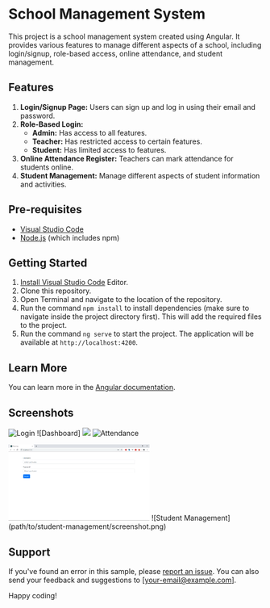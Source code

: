 # School Management System

This project is a school management system created using Angular. It provides various features to manage different aspects of a school, including login/signup, role-based access, online attendance, and student management.

## Features

1. **Login/Signup Page:** Users can sign up and log in using their email and password.
2. **Role-Based Login:** 
   - **Admin:** Has access to all features.
   - **Teacher:** Has restricted access to certain features.
   - **Student:** Has limited access to features.
3. **Online Attendance Register:** Teachers can mark attendance for students online.
4. **Student Management:** Manage different aspects of student information and activities.

## Pre-requisites

- [Visual Studio Code](https://code.visualstudio.com/)
- [Node.js](https://nodejs.org/) (which includes npm)

## Getting Started

1. [Install Visual Studio Code](https://code.visualstudio.com/) Editor.
2. Clone this repository.
3. Open Terminal and navigate to the location of the repository.
4. Run the command `npm install` to install dependencies (make sure to navigate inside the project directory first). This will add the required files to the project.
5. Run the command `ng serve` to start the project. The application will be available at `http://localhost:4200`.

## Learn More

You can learn more in the [Angular documentation](https://angular.io/docs).

## Screenshots

![Login](path/to/login/screenshot.png)
![Dashboard]
<img src="[https://github.com/differenz-system/Addressbook.ReactJS/blob/master/public/screenshots/login.PNG](https://github.com/anupmaurya1994/school-management.Angular/blob/main/src/assets/imgs/dashboard-1.png)" width="280">
![Attendance](path/to/attendance/screenshot.png)

<img src="https://github.com/differenz-system/Addressbook.ReactJS/blob/master/public/screenshots/login.PNG" width="280">
![Student Management](path/to/student-management/screenshot.png)

## Support

If you've found an error in this sample, please [report an issue](link/to/issue/repository). You can also send your feedback and suggestions to [your-email@example.com].

Happy coding!
